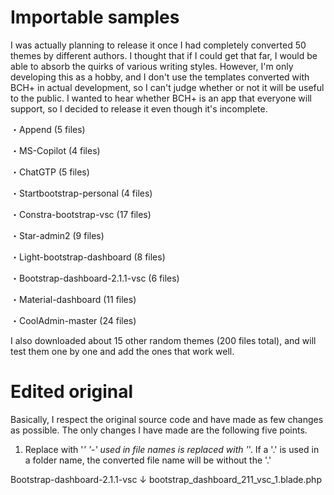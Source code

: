 # Importable samples

I was actually planning to release it once I had completely converted 50 themes by different authors. I thought that if I could get that far, I would be able to absorb the quirks of various writing styles. However, I'm only developing this as a hobby, and I don't use the templates converted with BCH+ in actual development, so I can't judge whether or not it will be useful to the public.
I wanted to hear whether BCH+ is an app that everyone will support, so I decided to release it even though it's incomplete.

・Append (5 files)

・MS-Copilot (4 files)

・ChatGTP (5 files)

・Startbootstrap-personal (4 files)

・Constra-bootstrap-vsc (17 files)

・Star-admin2 (9 files)

・Light-bootstrap-dashboard (8 files)

・Bootstrap-dashboard-2.1.1-vsc (6 files)

・Material-dashboard (11 files)

・CoolAdmin-master (24 files)


I also downloaded about 15 other random themes (200 files total), and will test them one by one and add the ones that work well.

# Edited original

Basically, I respect the original source code and have made as few changes as possible. The only changes I have made are the following five points.

1. Replace with '_'
'-' used in file names is replaced with '_'. If a '.' is used in a folder name, the converted file name will be without the '.'

Bootstrap-dashboard-2.1.1-vsc
    ↓
bootstrap_dashboard_211_vsc_1.blade.php
